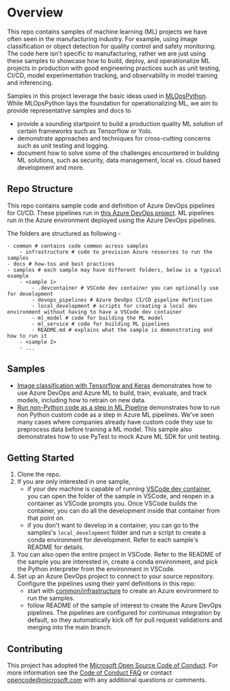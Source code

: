 # Overview

This repo contains samples of machine learning (ML) projects we have often seen in the manufacturing industry. For example, using image classification or object detection for quality control and safety monitoring. The code here isn't specific to manufacturing, rather we are just using these samples to showcase how to build, deploy, and operationalize ML projects in production with good engineering practices such as unit testing, CI/CD, model experimentation tracking, and observability in model training and inferencing.

Samples in this project leverage the basic ideas used in [MLOpsPython](https://github.com/microsoft/MLOpsPython). While MLOpsPython lays the foundation for operationalizing ML, we aim to provide representative samples and docs to 
- provide a sounding startpoint to build a production quality ML solution of certain frameworks such as Tensorflow or Yolo.
- demonstrate approaches and techniques for cross-cutting concerns such as unit testing and logging.
- document how to solve some of the challenges encountered in building ML solutions, such as security, data management, local vs. cloud based development and more. 

## Repo Structure

This repo contains sample code and definition of Azure DevOps pipelines for CI/CD. These pipelines run in [this Azure DevOps project](https://dev.azure.com/cse-manufacturing/MLOpsManufacturing/_build?view=folders). ML pipelines run in the Azure environment deployed using the Azure DevOps pipelines.

The folders are structured as following - 
```
- common # contains code common across samples
    - infrastructure # code to provision Azure resources to run the samples
- docs # how-tos and best practices
- samples # each sample may have different folders, below is a typical example
    - <sample 1>
        - .devcontainer # VSCode dev container you can optionally use for development
        - devops_pipelines # Azure DevOps CI/CD pipeline definition
        - local_development # scripts for creating a local dev environment without having to have a VSCode dev container
        - ml_model # code for building the ML model
        - ml_service # code for building ML pipelines
        - README.md # explains what the sample is demonstrating and how to run it
    - <sample 2>
    - ...
```

## Samples

- [Image classification with Tensorflow and Keras](samples/image-classification-tensorflow) demonstrates how to use Azure DevOps and Azure ML to build, train, evaluate, and track models, including how to retrain on new data. 
- [Run non-Python code as a step in ML Pipeline](samples/non-python-preprocess) demonstrates how to run non Python custom code as a step in Azure ML pipelines. We've seen many cases where companies already have custom code they use to preprocess data before training a ML model. This sample also demonstrates how to use PyTest to mock Azure ML SDK for unit testing.

## Getting Started

1. Clone the repo.
2. If you are only interested in one sample,
    * if your dev machine is capable of running [VSCode dev container](https://code.visualstudio.com/docs/remote/containers-tutorial), you can open the folder of the sample in VSCode, and reopen in a container as VSCode prompts you. Once VSCode builds the container, you can do all the development inside that container from that point on.
    * if you don't want to develop in a container, you can go to the samples's `local_development` folder and run a script to create a conda environment for development. Refer to each sample's README for details.
3. You can also open the entire project in VSCode. Refer to the README of the sample you are interested in, create a conda environment, and pick the Python interpreter from the environment in VSCode.
4. Set up an Azure DevOps project to connect to your source repository. Configure the pipelines using their yaml definitions in this repo:
    * start with [common/infrastructure](common/infrastructure/README.md) to create an Azure environment to run the samples.
    * follow README of the sample of interest to create the Azure DevOps pipelines. The pipelines are configured for continuous integration by default, so they automatically kick off for pull request validations and merging into the main branch.

## Contributing

This project has adopted the [Microsoft Open Source Code of Conduct](https://opensource.microsoft.com/codeofconduct/). For more information see the [Code of Conduct FAQ](https://opensource.microsoft.com/codeofconduct/faq/) or contact [opencode@microsoft.com](mailto:opencode@microsoft.com) with any additional questions or comments.
